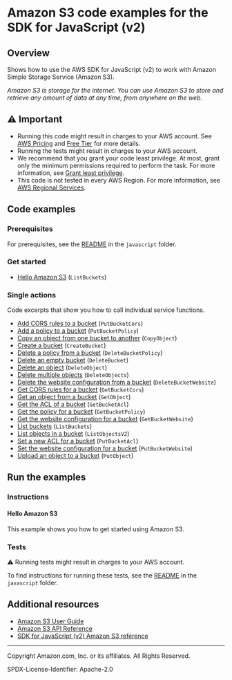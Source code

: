 <!--Generated by WRITEME on 2023-09-12 00:35:12.067123 (UTC)-->
# Amazon S3 code examples for the SDK for JavaScript (v2)

## Overview

Shows how to use the AWS SDK for JavaScript (v2) to work with Amazon Simple Storage Service (Amazon S3).

<!--custom.overview.start-->
<!--custom.overview.end-->

*Amazon S3 is storage for the internet. You can use Amazon S3 to store and retrieve any amount of data at any time, from anywhere on the web.*

## ⚠ Important

* Running this code might result in charges to your AWS account. See [AWS Pricing](https://aws.amazon.com/pricing/?aws-products-pricing.sort-by=item.additionalFields.productNameLowercase&aws-products-pricing.sort-order=asc&awsf.Free%20Tier%20Type=*all&awsf.tech-category=*all) and [Free Tier](https://aws.amazon.com/free/?all-free-tier.sort-by=item.additionalFields.SortRank&all-free-tier.sort-order=asc&awsf.Free%20Tier%20Types=*all&awsf.Free%20Tier%20Categories=*all) for more details.
* Running the tests might result in charges to your AWS account.
* We recommend that you grant your code least privilege. At most, grant only the minimum permissions required to perform the task. For more information, see [Grant least privilege](https://docs.aws.amazon.com/IAM/latest/UserGuide/best-practices.html#grant-least-privilege).
* This code is not tested in every AWS Region. For more information, see [AWS Regional Services](https://aws.amazon.com/about-aws/global-infrastructure/regional-product-services).

<!--custom.important.start-->
<!--custom.important.end-->

## Code examples

### Prerequisites

For prerequisites, see the [README](../../README.md#Prerequisites) in the `javascript` folder.


<!--custom.prerequisites.start-->
<!--custom.prerequisites.end-->


### Get started

* [Hello Amazon S3](None) (`ListBuckets`)

### Single actions

Code excerpts that show you how to call individual service functions.

* [Add CORS rules to a bucket](None) (`PutBucketCors`)
* [Add a policy to a bucket](None) (`PutBucketPolicy`)
* [Copy an object from one bucket to another](None) (`CopyObject`)
* [Create a bucket](None) (`CreateBucket`)
* [Delete a policy from a bucket](None) (`DeleteBucketPolicy`)
* [Delete an empty bucket](None) (`DeleteBucket`)
* [Delete an object](None) (`DeleteObject`)
* [Delete multiple objects](None) (`DeleteObjects`)
* [Delete the website configuration from a bucket](None) (`DeleteBucketWebsite`)
* [Get CORS rules for a bucket](None) (`GetBucketCors`)
* [Get an object from a bucket](None) (`GetObject`)
* [Get the ACL of a bucket](None) (`GetBucketAcl`)
* [Get the policy for a bucket](None) (`GetBucketPolicy`)
* [Get the website configuration for a bucket](None) (`GetBucketWebsite`)
* [List buckets](None) (`ListBuckets`)
* [List objects in a bucket](None) (`ListObjectsV2`)
* [Set a new ACL for a bucket](None) (`PutBucketAcl`)
* [Set the website configuration for a bucket](None) (`PutBucketWebsite`)
* [Upload an object to a bucket](None) (`PutObject`)

## Run the examples

### Instructions


<!--custom.instructions.start-->
<!--custom.instructions.end-->

#### Hello Amazon S3

This example shows you how to get started using Amazon S3.



### Tests

⚠ Running tests might result in charges to your AWS account.


To find instructions for running these tests, see the [README](../../README.md#Tests)
in the `javascript` folder.



<!--custom.tests.start-->
<!--custom.tests.end-->

## Additional resources

* [Amazon S3 User Guide](https://docs.aws.amazon.com/AmazonS3/latest/userguide/Welcome.html)
* [Amazon S3 API Reference](https://docs.aws.amazon.com/AmazonS3/latest/API/Welcome.html)
* [SDK for JavaScript (v2) Amazon S3 reference](https://docs.aws.amazon.com/AWSJavaScriptSDK/latest/AWS/S3.html)

<!--custom.resources.start-->
<!--custom.resources.end-->

---

Copyright Amazon.com, Inc. or its affiliates. All Rights Reserved.

SPDX-License-Identifier: Apache-2.0